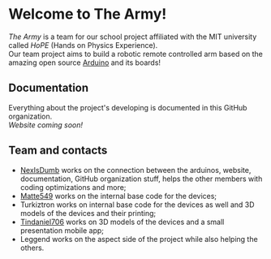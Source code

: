 # Welcome to The Army!
_The Army_ is a team for our school project affiliated with the MIT university called _HoPE_ (Hands on Physics Experience).<br>
Our team project aims to build a robotic remote controlled arm based on the amazing open source [Arduino](https://www.arduino.cc/) and its boards!

## Documentation
Everything about the project's developing is documented in this GitHub organization.<br>
_Website coming soon!_

## Team and contacts
 - [NexIsDumb](https://github.com/NexIsDumb) works on the connection between the arduinos, website, documentation, GitHub organization stuff, helps the other members with coding optimizations and more;
 - [Matte549](https://github.com/Matte549) works on the internal base code for the devices;
 - Turkiztron works on internal base code for the devices as well and 3D models of the devices and their printing;
 - [Tindaniel706](https://github.com/Tindaniel706) works on 3D models of the devices and a small presentation mobile app;
 - Leggend works on the aspect side of the project while also helping the others.
